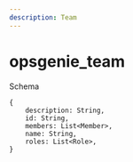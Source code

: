 ```yaml
---
description: Team
---
```


# opsgenie_team

Schema
```
{
	description: String,
	id: String,
	members: List<Member>,
	name: String,
	roles: List<Role>,
}
```
